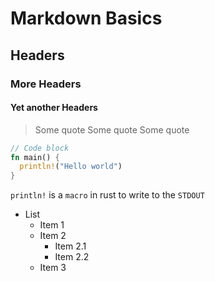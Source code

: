 # Markdown Basics

## Headers

### More Headers

#### Yet another Headers

> Some quote
> Some quote
> Some quote

```rust
// Code block
fn main() {
  println!("Hello world")
}
```

`println!` is a `macro` in rust to write to the `STDOUT`

- List
  - Item 1
  - Item 2
    - Item 2.1
    - Item 2.2
  - Item 3
